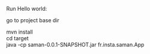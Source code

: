 Run Hello world:  
  
go to project base dir  
  
mvn install  
cd target  
java -cp saman-0.0.1-SNAPSHOT.jar fr.insta.saman.App  
